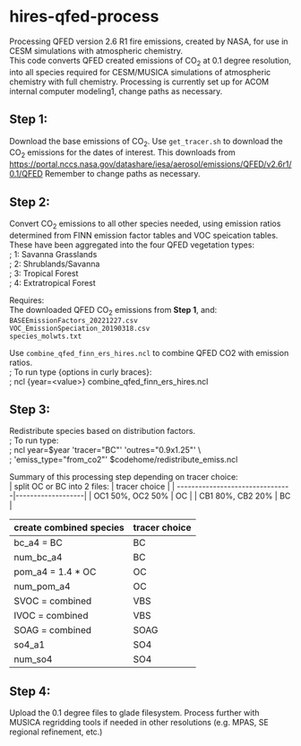 # hires-qfed-process
Processing QFED version 2.6 R1 fire emissions, created by NASA, for use in CESM simulations with atmospheric chemistry. \
This code converts QFED created emissions of CO<sub>2</sub> at 0.1 degree resolution, into all species required for CESM/MUSICA simulations of atmospheric chemistry with full chemistry.
Processing is currently set up for ACOM internal computer modeling1, change paths as necessary.

## Step 1:
Download the base emissions of CO<sub>2</sub>.
Use ``get_tracer.sh`` to download the CO<sub>2</sub> emissions for the dates of interest.
This downloads from 
https://portal.nccs.nasa.gov/datashare/iesa/aerosol/emissions/QFED/v2.6r1/0.1/QFED
Remember to change paths as necessary.

## Step 2:
Convert CO<sub>2</sub> emissions to all other species needed, using emission ratios determined from FINN emission factor tables and VOC speication tables. These have been aggregated into the four QFED vegetation types:\
;         1: Savanna Grasslands\
;         2: Shrublands/Savanna\
;         3: Tropical Forest\
;         4: Extratropical Forest

Requires: \
The downloaded QFED CO<sub>2</sub> emissions from **Step 1**, and:\
``BASEEmissionFactors_20221227.csv`` \
``VOC_EmissionSpeciation_20190318.csv`` \
``species_molwts.txt`` 

Use ``combine_qfed_finn_ers_hires.ncl`` to combine QFED CO2 with emission ratios. \
;   To run type {options in curly braces}: \
;         ncl {year=\<value\>} combine_qfed_finn_ers_hires.ncl

## Step 3:
Redistribute species based on distribution factors.\
;   To run type:\
;        ncl  year=$year 'tracer="BC"' 'outres="0.9x1.25"'  \\ \
;             'emiss_type="from_co2"' $codehome/redistribute_emiss.ncl 

Summary of this processing step depending on tracer choice:\
|   split OC or BC into 2 files:  |     tracer choice |
| --------------------------------|-------------------|
|           OC1 50%, OC2 50%      |       OC          |
|           CB1 80%, CB2 20%      |       BC          |

|   create combined species       |     tracer choice |
| --------------------------------|-------------------|
|           bc_a4       = BC      |       BC          |
|           num_bc_a4             |       BC          |
|           pom_a4      = 1.4 * OC|       OC          |
|           num_pom_a4            |       OC          |
|           SVOC        = combined|       VBS         |
|           IVOC        = combined|       VBS         |
|           SOAG        = combined|       SOAG        |
|           so4_a1                |       SO4         |
|           num_so4               |       SO4         |

## Step 4:
Upload the 0.1 degree files to glade filesystem. Process further with MUSICA regridding tools if needed in other resolutions (e.g. MPAS, SE regional refinement, etc.)
